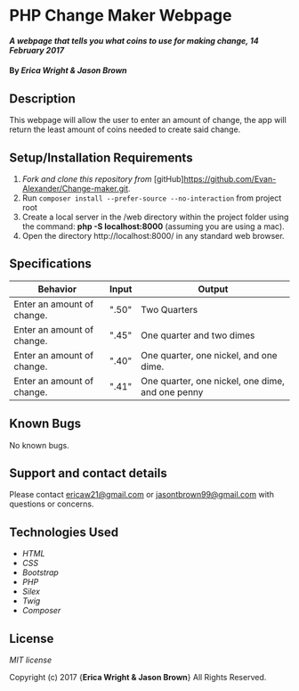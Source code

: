 # PHP Change Maker Webpage

#### _A webpage that tells you what coins to use for making change, 14 February 2017_

#### By _**Erica Wright & Jason Brown**_

## Description

This webpage will allow the user to enter an amount of change, the app will return the least amount of coins needed to create said change.

## Setup/Installation Requirements

1. _Fork and clone this repository from_ [gitHub]https://github.com/Evan-Alexander/Change-maker.git.
2. Run `composer install --prefer-source --no-interaction` from project root
3. Create a local server in the /web directory within the project folder using the command: __php -S localhost:8000__ (assuming you are using a mac).
4. Open the directory http://localhost:8000/ in any standard web browser.

## Specifications

|Behavior|Input|Output|
|--------|-----|------|
| Enter an amount of change. | ".50" | Two Quarters |
| Enter an amount of change. | ".45" | One quarter and two dimes |
| Enter an amount of change. | ".40" | One quarter, one nickel, and one dime. |
| Enter an amount of change. | ".41" | One quarter, one nickel, one dime, and one penny |

## Known Bugs

No known bugs.

## Support and contact details

Please contact ericaw21@gmail.com or jasontbrown99@gmail.com with questions or concerns.

## Technologies Used

* _HTML_
* _CSS_
* _Bootstrap_
* _PHP_
* _Silex_
* _Twig_
* _Composer_

## License

*MIT license*

Copyright (c) 2017 {**Erica Wright & Jason Brown**} All Rights Reserved.
